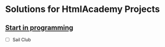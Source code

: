 # Solutions for HtmlAcademy Projects

## [Start in programming](https://htmlacademy.ru/courses/new/fe-start)

- [ ] Sail Club
